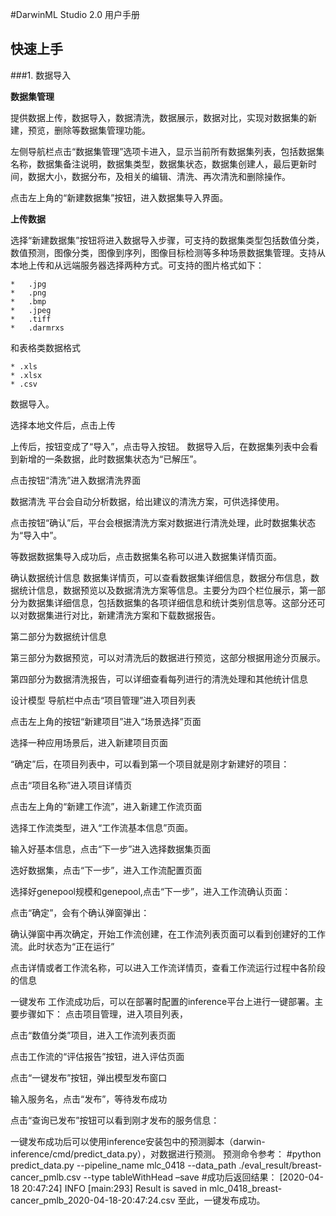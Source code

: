#DarwinML Studio 2.0 用户手册


## 快速上手
###1. 数据导入

**数据集管理**

提供数据上传，数据导入，数据清洗，数据展示，数据对比，实现对数据集的新建，预览，删除等数据集管理功能。

左侧导航栏点击“数据集管理”选项卡进入，显示当前所有数据集列表，包括数据集名称，数据集备注说明，数据集类型，数据集状态，数据集创建人，最后更新时间，数据大小，数据分布，及相关的编辑、清洗、再次清洗和删除操作。




点击左上角的“新建数据集”按钮，进入数据集导入界面。

**上传数据**

选择“新建数据集”按钮将进入数据导入步骤，可支持的数据集类型包括数值分类，数值预测，图像分类，图像到序列，图像目标检测等多种场景数据集管理。支持从本地上传和从远端服务器选择两种方式。可支持的图片格式如下：

	* 	.jpg
	* 	.png
	* 	.bmp
	* 	.jpeg
	* 	.tiff
	* 	.darmrxs

和表格类数据格式

	* .xls
	* .xlsx
	* .csv

数据导入。

 
选择本地文件后，点击上传
 
上传后，按钮变成了“导入”，点击导入按钮。
数据导入后，在数据集列表中会看到新增的一条数据，此时数据集状态为“已解压”。
 


点击按钮“清洗”进入数据清洗界面

数据清洗
平台会自动分析数据，给出建议的清洗方案，可供选择使用。
 
 
点击按钮“确认”后，平台会根据清洗方案对数据进行清洗处理，此时数据集状态为“导入中”。

 

等数据数据集导入成功后，点击数据集名称可以进入数据集详情页面。

 
确认数据统计信息
数据集详情页，可以查看数据集详细信息，数据分布信息，数据统计信息，数据预览以及数据清洗方案等信息。主要分为四个栏位展示，第一部分为数据集详细信息，包括数据集的各项详细信息和统计类别信息等。这部分还可以对数据集进行对比，新建清洗方案和下载数据报告。

 

第二部分为数据统计信息

 


第三部分为数据预览，可以对清洗后的数据进行预览，这部分根据用途分页展示。

 


第四部分为数据清洗报告，可以详细查看每列进行的清洗处理和其他统计信息

 
设计模型
导航栏中点击“项目管理”进入项目列表

 


点击左上角的按钮“新建项目”进入“场景选择”页面
 


选择一种应用场景后，进入新建项目页面

 


“确定”后，在项目列表中，可以看到第一个项目就是刚才新建好的项目：

 


点击“项目名称”进入项目详情页

 

点击左上角的“新建工作流”，进入新建工作流页面

 


选择工作流类型，进入“工作流基本信息”页面。

 

输入好基本信息，点击“下一步”进入选择数据集页面
 


选好数据集，点击“下一步”，进入工作流配置页面 
 



选择好genepool规模和genepool,点击“下一步”，进入工作流确认页面：

 



点击“确定”，会有个确认弹窗弹出：
 

确认弹窗中再次确定，开始工作流创建，在工作流列表页面可以看到创建好的工作流。此时状态为“正在运行”

 

点击详情或者工作流名称，可以进入工作流详情页，查看工作流运行过程中各阶段的信息


 
一键发布
工作流成功后，可以在部署时配置的inference平台上进行一键部署。主要步骤如下：
点击项目管理，进入项目列表，
 
点击“数值分类”项目，进入工作流列表页面







点击工作流的“评估报告”按钮，进入评估页面

 

点击“一键发布”按钮，弹出模型发布窗口

 
输入服务名，点击“发布”，等待发布成功
 


点击“查询已发布”按钮可以看到刚才发布的服务信息：

 

一键发布成功后可以使用inference安装包中的预测脚本（darwin-inference/cmd/predict_data.py），对数据进行预测。
预测命令参考：
#python predict_data.py --pipeline_name  mlc_0418 --data_path  ./eval_result/breast-cancer_pmlb.csv --type tableWithHead –save
#成功后返回结果：
[2020-04-18 20:47:24] INFO [main:293] Result is saved in mlc_0418_breast-cancer_pmlb_2020-04-18-20:47:24.csv
至此，一键发布成功。 
